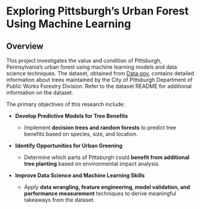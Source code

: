 # Exploring Pittsburgh’s Urban Forest Using Machine Learning

## Overview
This project investigates the value and condition of Pittsburgh, Pennsylvania’s urban forest using machine learning models and data science techniques. The dataset, obtained from [Data.gov](https://catalog.data.gov/dataset/city-of-pittsburgh-trees), contains detailed information about trees maintained by the City of Pittsburgh Department of Public Works Forestry Division. Refer to the dataset README for additional information on the dataset. 

The primary objectives of this research include:

- **Develop Predictive Models for Tree Benefits**
  - Implement **decision trees and random forests** to predict tree benefits based on species, size, and location.  

- **Identify Opportunities for Urban Greening** 
  - Determine which parts of Pittsburgh could **benefit from additional tree planting** based on environmental impact analysis.  

- **Improve Data Science and Machine Learning Skills**
  - Apply **data wrangling, feature engineering, model validation, and performance measurement** techniques to derive meaningful takeaways from the dataset.  
  




